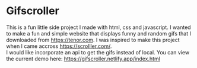 # Gifscroller
This is a fun little side project I made with html, css and javascript. I wanted to make a fun and simple website that displays funny and random gifs that I downloaded from https://tenor.com. I was inspired to make this project when I came accross https://scrolller.com/.  
I would like incorporate an api to get the gifs instead of local. 
You can view the current demo here: 
https://gifscroller.netlify.app/index.html

